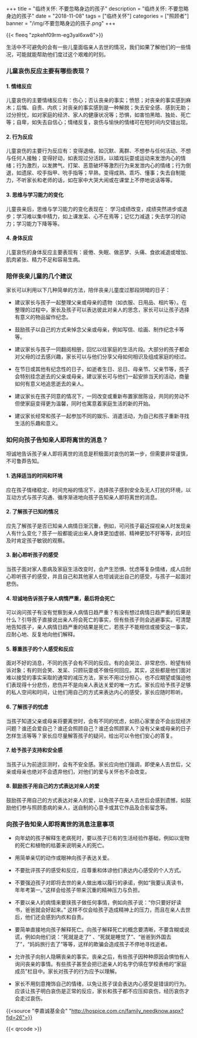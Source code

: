 ﻿+++
title = "临终关怀: 不要忽略身边的孩子"
description = "临终关怀: 不要忽略身边的孩子"
date = "2018-11-08"
tags = ["临终关怀"]
categories = ["照顾者"]
banner = "/img/不要忽略身边的孩子.png"
+++

{{< fleeq "zpkehf09rm-eg3yal6xw8">}}
 

生活中不可避免的会有一些儿童面临亲人去世的情况，我们如果了解他们的一些情况，可能就能帮助他们度过这个艰难的时刻。

### 儿童哀伤反应主要有哪些表现？

#### 1. 情绪反应

儿童哀伤的主要情绪反应有：伤心；否认丧亲的事实；愤怒；对丧亲的事实感到麻木；后悔、自责、内疚；对丧亲的事实感到是一种解脱；失去安全感、感到无助；过分担忧，如对家庭的经济、家人的健康状况等；恐惧，如害怕黑暗、独处、死亡等；自卑，如失去自信心；情绪反复，哀伤与愉快的情绪可在短时间内交错出现。

#### 2. 行为反应

儿童哀伤的主要行为反应有：变得退缩，如沉默、离群、不想参与任何活动、不想与任何人接触；变得好动，如表现过分活跃，以嬉戏玩耍或运动来发泄内心的情绪；行为激烈，以发脾气、打架、恶意破坏等激烈行为来发泄内心的情绪；行为倒退，如遗尿、咬手指甲、吮手指等；早熟，变得成熟、乖巧、懂事；失去自制能力，不听家长和老师的话，如在家中大哭大闹或在课堂上不停地说话等等。

#### 3. 思维与学习能力的变化

儿童丧亲后，思维与学习能力的变化表现在： 学习成绩改变，成绩突然进步或退步；学习难以集中精力，如上课发呆、心不在焉等；记忆力减退；失去学习的动力；学习能力下降等等。

#### 4. 身体反应


儿童哀伤的身体反应主要表现有：疲倦、失眠、做恶梦、头痛、食欲减退或增加、肌肉紧张、精力不足和容易生病。

### 陪伴丧亲儿童的几个建议

家长可以利用以下几种简单的方法，陪伴丧亲儿童度过那段阴暗的日子：

- 建议家长与孩子一起整理父亲或母亲的遗物（如衣服、日用品、相片等）。在整理的过程中，家长及孩子可以表达彼此对亲人的思念，家长可以让孩子选择有意义的物品留作纪念。

- 鼓励孩子以自己的方式来悼念父亲或母亲，例如写信、绘画、制作纪念卡等等。

- 建议家长与孩子一同翻阅相册，回忆以往家庭的生活片段。大部分的孩子都会对父母的过去感兴趣，家长可以与他们分享父母如何相识及组成家庭的经过。

- 在节日或其他有纪念性的日子，如逝者生日、忌日、母亲节、父亲节等，孩子会特别挂念逝去的父亲或母亲，建议家长可与他们一起安排当天的活动，商量如何有意义地追思逝去的亲人。

- 建议家长在孩子同意的情况下，一同改变或重新布置家居陈设，共同的劳动不但使家庭变得更为温馨，同时也寓意着家庭生活的新的开始。

- 建议家长经常和孩子一起参加不同的娱乐、消遣活动，为自己和孩子重新寻找生活的乐趣和意义。

### 如何向孩子告知亲人即将离世的消息？

坦诚地告诉孩子亲人即将离世的消息是积极面对哀伤的第一步，但需要非常谨慎，不可鲁莽告知。

#### 1. 选择适当的时间和环境  

应在孩子情绪稳定、时间充裕的情况下，选择孩子感到安全及无人打扰的环境，以互动方式与孩子沟通、循序渐进地向孩子告知亲人即将离世的消息。

#### 2. 了解孩子已知的情况

应先了解孩子是否已知亲人病情日渐沉重，例如，可问孩子最近探视亲人时发现亲人有什么变化？孩子一般都能说出亲人身体更加虚弱、精神更加不好等等，此时应及时肯定孩子敏锐的观察。

#### 3. 耐心聆听孩子的感受

当孩子面对家人患病及家庭生活改变时，会产生恐惧、忧虑等复杂情绪，成人应耐心聆听孩子的感受，并且自己和其他家人也坦诚说出自己的感受，与孩子一起面对悲伤。

#### 4. 坦诚地告诉孩子亲人病情严重，最后将会死亡

可以询问孩子有没有觉察到亲人病情日趋严重？有没有想过病情日趋严重的后果是什么？引导孩子直接说出亲人将会死亡的事实，但有些孩子则会逃避事实。可清楚地告知孩子，亲人病情日趋严重的结果是死亡，若孩子不能相信或接受这一事实，应耐心地、反复地向他们解释。

#### 5. 尊重孩子的个人感受和反应

面对不好的消息，不同的孩子会有不同的反应。有的会哭泣、非常悲伤、盼望有倾诉对象；有的则会笑、发呆、只顾玩耍或不做任何回应。其实，这些都是他们面对难以接受的事实采取的通常的减压方法，家长不用过分担心，也不应期望或强迫他们表现得十分悲伤，悲伤并不是向亲人表达关爱的唯一方式。家长应给予孩子足够的私人空间和时间，让他们用自己的方式来表达内心的感受，家长应随时聆听。

#### 6. 了解孩子的忧虑

当孩子知道父亲或母亲将要离世时，会有不同的忧虑，如担心家里会不会出现经济问题？谁还会爱自己？谁还会照顾自己？谁还会照顾家人？没有父亲或母亲的日子怎样生活等等？家长应尽量解答孩子的疑问，给出可以令他们安心的答复。

#### 7. 给予孩子支持和安全感

当孩子认为前途叵测时，会有不安全感。家长应向他们强调，即使亲人去世后，父亲或母亲也绝对不会遗弃他们，对他们的爱与关怀也不会改变。

#### 8. 鼓励孩子用自己的方式表达对亲人的爱

鼓励孩子用自己的方式表达对亲人的爱，以免孩子在亲人去世后会感到遗憾，如鼓励他们参与照顾患病的亲人，送自制的心意卡或其它作品及合影留念等。

### 向孩子告知亲人即将离世的消息注意事项

- 向年幼的孩子解释生老病死时，要以孩子已有的生活经验作基础，例如以宠物的死亡和植物的枯萎来说明亲人的死亡。

- 用简单亲切的动作或眼神向孩子表达关爱。

- 不要批评孩子的感受和反应，应尊重和体谅他们表达内心感受的个人方式。 

- 不要强迫孩子对即将去世的亲人做出难以履行的承诺，例如“我要认真读书，年年考第一。”这样会给孩子带来沉重的精神压力与负担。

- 不要以亲人的病情来要挟孩子做任何事情，例如向孩子说：“你只要好好读书，爸爸就会好起来。” 这样不仅会给孩子造成精神上的压力，而且在亲人去世后，他们还会感到内疚和自责。

- 要简单直接地向孩子解释死亡。向孩子解释死亡的概念要清晰，不要含糊或说谎，例如向他们说：“死就是走了” 、“死就是睡觉了”、“爸爸到外国去了”，“妈妈旅行去了”等等，这样的欺骗会造成孩子不停地寻找逝者。

- 允许孩子向别人隐瞒丧亲的事实。丧亲之后，有些孩子因种种原因会惧怕有人询问丧亲的事情。有些孩子甚至会把已逝亲人的名字仍填在学校表格的“家庭成员”栏目中。家长对孩子的行为应予以理解。

- 家长不用刻意掩饰自己的情绪，以免让孩子误会表达内心感受是错误的行为。应该让孩子明白哀伤是正常的反应，家长和孩子都不应压抑哀伤，经历哀伤才会走过哀伤。　

{{<source "李嘉诚基金会" "http://hospice.com.cn/family_needknow.aspx?fid=26">}}	

{{< qrcode >}}